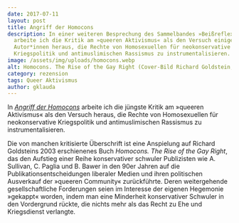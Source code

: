 ```yaml
---
date: 2017-07-11
layout: post
title: Angriff der Homocons
description: In einer weiteren Besprechung des Sammelbandes »Beißreflexe«
  arbeite ich die Kritik am »queeren Aktivismus« als den Versuch einiger der
  Autor*innen heraus, die Rechte von Homosexuellen für neokonservative
  Kriegspolitik und antimuslimischen Rassismus zu instrumentalisieren.
image: /assets/img/uploads/homocons.webp
alt: Homocons. The Rise of the Gay Right (Cover-Bild Richard Goldstein, 2003)
category: rezension
tags: Queer Aktivismus
author: gklauda
---
```

In *[Angriff der Homocons](https://kritisch-lesen.de/rezension/angriff-der-homocons)* arbeite ich die jüngste Kritik am »queeren Aktivismus« als den Versuch heraus, die Rechte von Homosexuellen für neokonservative Kriegspolitik und antimuslimischen Rassismus zu instrumentalisieren.

Die von manchen kritisierte Überschrift ist eine Anspielung auf Richard Goldsteins 2003 erschienenes Buch *Homocons. The Rise of the Gay Right*, das den Aufstieg einer Reihe konservativer schwuler Publizisten wie A. Sullivan, C. Paglia und B. Bawer in den 90er Jahren auf die Publikationsentscheidungen liberaler Medien und ihren politischen Ausverkauf der »queeren Community« zurückführte. Deren weitergehende gesellschaftliche Forderungen seien im Interesse der eigenen Hegemonie »gekappt« worden, indem man eine Minderheit konservativer Schwuler in den Vordergrund rückte, die nichts mehr als das Recht zu Ehe und Kriegsdienst verlangte.